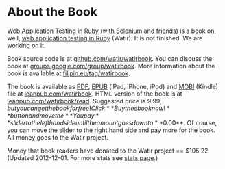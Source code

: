 # About the Book

[Web Application Testing in Ruby (with Selenium and friends)](https://leanpub.com/watirbook) is a book on, well, [web application testing in Ruby](http://watir.com/) (Watir). It is not finished. We are working on it.

Book source code is at [github.com/watir/watirbook](https://github.com/watir/watirbook). You can discuss the book at
[groups.google.com/group/watirbook](http://groups.google.com/group/watirbook/). More information about the book is available at [filipin.eu/tag/watirbook](http://filipin.eu/tag/watirbook/).

The book is available as [PDF](http://en.wikipedia.org/wiki/Portable_Document_Format), [EPUB](http://en.wikipedia.org/wiki/EPUB) (iPad, iPhone, iPod) and [MOBI](http://en.wikipedia.org/wiki/Mobipocket) (Kindle) file at [leanpub.com/watirbook](https://leanpub.com/watirbook). HTML version of the book is at [leanpub.com/watirbook/read](https://leanpub.com/watirbook/read). Suggested price is $9.99, but you can get the book for free! Click **Buy the ebook now!** button and move the **You pay** slider to the left hand side until the amount goes down to **$0.00**. Of course, you can move the slider to the right hand side and pay more for the book. All money goes to the Watir project.

Money that book readers have donated to the Watir project == $105.22 (Updated 2012-12-01. For more stats see [stats page](https://github.com/watir/watirbook/blob/master/stats.md).)

